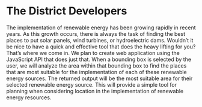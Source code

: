 # The District Developers
The implementation of renewable energy has been growing rapidly in recent years. As this growth occurs, there is always the task of finding the best places to put solar panels, wind turbines, or hydroelectric dams. Wouldn’t it be nice to have a quick and effective tool that does the heavy lifting for you? That’s where we come in. We plan to create web application using the JavaScript API that does just that. When a bounding box is selected by the user, we will analyze the area within that bounding box to find the places that are most suitable for the implementation of each of these renewable energy sources. The returned output will be the most suitable area for their selected renewable energy source. This will provide a simple tool for planning when considering location in the implementation of renewable energy resources.

